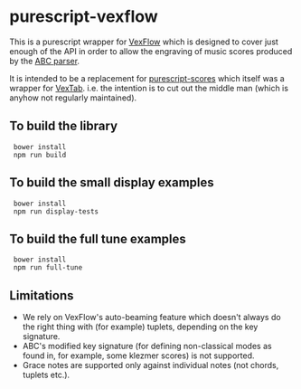 purescript-vexflow
==================

This is a purescript wrapper for [VexFlow](http://www.vexflow.com/) which is designed to cover just enough of the API in order to allow the engraving of music scores produced by the [ABC parser](https://github.com/newlandsvalley/purescript-abc-parser).

It is intended to be a replacement for [purescript-scores](https://github.com/newlandsvalley/purescript-scores) which itself was a wrapper for [VexTab](http://www.vexflow.com/vextab). i.e. the intention is to cut out the middle man (which is anyhow not regularly maintained).

To build the library
--------------------

     bower install
     npm run build

To build the small display examples
-----------------------------------
     bower install
     npm run display-tests

To build the full tune examples
-----------------------------------
     bower install
     npm run full-tune

Limitations
-----------

*  We rely on VexFlow's auto-beaming feature which doesn't always do the right thing with (for example) tuplets, depending on the key signature.
*  ABC's modified key signature (for defining non-classical modes as found in, for example, some klezmer scores) is not supported.
*  Grace notes are supported only against individual notes (not chords, tuplets etc.).
